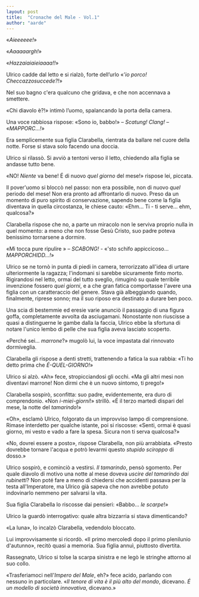 ```yaml
---
layout: post
title:  "Cronache del Male - Vol.1"
author: "aarde"
---
```


«*Aieeeeee!*»

«*Aaaaaargh!*»

«*Hazzaiaiaieiaaaa!!*»

Ulrico cadde dal letto e si rialzò, forte dell’urlo «*’io porco! Checcazzosuccede?!*»

Nel suo bagno c'era qualcuno che gridava, e che non accennava a smettere.

«Chi diavolo è?!» intimò l’uomo, spalancando la porta della camera.

Una voce rabbiosa rispose: «Sono io, babbo!» – *Scatung! Clang!* – «*MAPPORC…!*»

Era semplicemente sua figlia Clarabella, rientrata da ballare nel cuore della notte. Forse si stava solo facendo una doccia.

Ulrico si rilassò. Si avviò a tentoni verso il letto, chiedendo alla figlia se andasse tutto bene.

«NO! *Niente* va bene! É di nuovo *quel giorno* del mese!» rispose lei, piccata.

Il pover'uomo si bloccò nel passo: non era possibile, non di nuovo *quel* periodo del mese! Non era pronto ad affrontarlo di nuovo. Preso da un momento di puro spirito di conservazione, sapendo bene come la figlia diventava in quella circostanza, le chiese cauto: «Ehm… Ti - ti serve... ehm, qualcosa?»

Clarabella rispose che no, a parte un miracolo non le serviva proprio nulla in quel momento: a meno che non fosse Gesù Cristo, suo padre poteva benissimo tornarsene a dormire.

«Mi tocca pure ripulire »  *– SCABONG! -* «'sto schifo appiccicoso... *MAPPORCHIDD...!*»

Ulrico se ne tornò in punta di piedi in camera, terrorizzato all'idea di urtare ulteriormente la ragazza; l'indomani si sarebbe sicuramente finto morto. Rigirandosi nel letto, ormai del tutto sveglio, rimuginò su quale terribile invenzione fossero *quei giorni*, e a che gran fatica comportasse l'avere una figlia con un caratteraccio del genere. Stava già albeggiando quando, finalmente, riprese sonno; ma il suo riposo era destinato a durare ben poco.

Una scia di bestemmie ed eresie varie anunciò il passaggio di una figura goffa, completamente avvolta da asciugamani. Nonostante non riuscisse a quasi a distinguerne le gambe dalla la faccia, Ulrico ebbe la sfortuna di notare l'unico lembo di pelle che sua figlia aveva lasciato scoperto.

«Perché sei... *marrone*?» mugolò lui, la voce impastata dal rinnovato dormiveglia.

Clarabella gli rispose a denti stretti, trattenendo a fatica la sua rabbia: «Ti ho detto prima che *É-QUEL-GIORNO!*»

Ulrico si alzò. «Ah» fece, stropicciandosi gli occhi. «Ma gli altri mesi non diventavi marrone! Non dirmi che è un nuovo sintomo, ti prego!»

Clarabella sospirò, sconfitta: suo padre, evidentemente, era duro di comprendonio. «Non *i-miei-giorni*!» strillò. «É il terzo martedì dispari del mese, la notte del *tamarindo*!»

«Oh», esclamò Ulrico, folgorato da un improvviso lampo di comprensione. Rimase interdetto per qualche istante, poi si riscosse: «Senti, ormai è quasi giorno, mi vesto e vado a fare la spesa. Sicura non ti serva qualcosa?»

«No, dovrei essere a posto», rispose Clarabella, non più arrabbiata. «Presto dovrebbe tornare l'acqua e potrò levarmi questo *stupido sciroppo* di dosso.»

Ulrico sospirò, e cominciò a vestirsi. *Il tamarindo*, pensò sgomento. Per quale diavolo di motivo una notte al mese doveva *uscire del tamarindo dai rubinetti*? Non poté fare a meno di chiedersi che accidenti passava per la testa all'Imperatore, ma Ulrico già sapeva che non avrebbe potuto indovinarlo nemmeno per salvarsi la vita.

Sua figlia Clarabella lo riscosse dai pensieri: «Babbo... *le scarpe*!»

Ulrico la guardò interrogativo: quale altra bizzarria si stava dimenticando?

«La luna», lo incalzò Clarabella, vedendolo bloccato.

Lui improvvisamente si ricordò. «Il primo mercoledì dopo il primo plenilunio d'autunno», recitò quasi a memoria. Sua figlia annuì, piuttosto divertita.

Rassegnato, Ulrico si tolse la scarpa sinistra e ne legò le stringhe attorno al suo collo.

«Trasferiamoci nell'*Impero del Male*, eh?» fece acido, parlando con nessuno in particolare. «*Il tenore di vita è il più alto del mondo*, dicevano. *É un modello di società innovativa*, dicevano.»